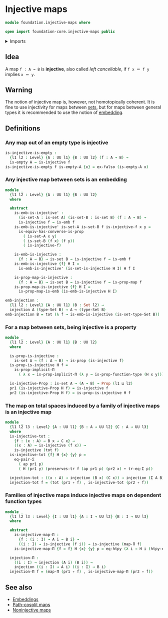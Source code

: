 # Injective maps

```agda
module foundation.injective-maps where

open import foundation-core.injective-maps public
```

<details><summary>Imports</summary>

```agda
open import foundation.action-on-identifications-functions
open import foundation.dependent-pair-types
open import foundation.function-extensionality
open import foundation.logical-equivalences
open import foundation.transport-along-identifications
open import foundation.universe-levels

open import foundation-core.embeddings
open import foundation-core.empty-types
open import foundation-core.equality-dependent-pair-types
open import foundation-core.function-types
open import foundation-core.functoriality-dependent-pair-types
open import foundation-core.identity-types
open import foundation-core.negation
open import foundation-core.propositional-maps
open import foundation-core.propositions
open import foundation-core.sets
```

</details>

## Idea

A map `f : A → B` is **injective**, also called _left cancellable_, if
`f x ＝ f y` implies `x ＝ y`.

## Warning

The notion of injective map is, however, not homotopically coherent. It is fine
to use injectivity for maps between [sets](foundation-core.sets.md), but for
maps between general types it is recommended to use the notion of
[embedding](foundation-core.embeddings.md).

## Definitions

### Any map out of an empty type is injective

```agda
is-injective-is-empty :
  {l1 l2 : Level} {A : UU l1} {B : UU l2} (f : A → B) →
  is-empty A → is-injective f
is-injective-is-empty f is-empty-A {x} = ex-falso (is-empty-A x)
```

### Any injective map between sets is an embedding

```agda
module _
  {l1 l2 : Level} {A : UU l1} {B : UU l2}
  where

  abstract
    is-emb-is-injective' :
      (is-set-A : is-set A) (is-set-B : is-set B) (f : A → B) →
      is-injective f → is-emb f
    is-emb-is-injective' is-set-A is-set-B f is-injective-f x y =
      is-equiv-has-converse-is-prop
        ( is-set-A x y)
        ( is-set-B (f x) (f y))
        ( is-injective-f)

    is-emb-is-injective :
      {f : A → B} → is-set B → is-injective f → is-emb f
    is-emb-is-injective {f} H I =
      is-emb-is-injective' (is-set-is-injective H I) H f I

    is-prop-map-is-injective :
      {f : A → B} → is-set B → is-injective f → is-prop-map f
    is-prop-map-is-injective {f} H I =
      is-prop-map-is-emb (is-emb-is-injective H I)

emb-injection :
  {l1 l2 : Level} {A : UU l1} (B : Set l2) →
  injection A (type-Set B) → A ↪ (type-Set B)
emb-injection B = tot (λ f → is-emb-is-injective (is-set-type-Set B))
```

### For a map between sets, being injective is a property

```agda
module _
  {l1 l2 : Level} {A : UU l1} {B : UU l2}
  where

  is-prop-is-injective :
    is-set A → (f : A → B) → is-prop (is-injective f)
  is-prop-is-injective H f =
    is-prop-implicit-Π
      ( λ x → is-prop-implicit-Π (λ y → is-prop-function-type (H x y)))

  is-injective-Prop : is-set A → (A → B) → Prop (l1 ⊔ l2)
  pr1 (is-injective-Prop H f) = is-injective f
  pr2 (is-injective-Prop H f) = is-prop-is-injective H f
```

### The map on total spaces induced by a family of injective maps is an injective map

```agda
module _
  {l1 l2 l3 : Level} {A : UU l1} {B : A → UU l2} {C : A → UU l3}
  where
  is-injective-tot :
    {f : (x : A) → B x → C x} →
    ((x : A) → is-injective (f x)) →
    is-injective (tot f)
  is-injective-tot {f} H {x} {y} p =
    eq-pair-Σ
      ( ap pr1 p)
      ( H (pr1 y) (preserves-tr f (ap pr1 p) (pr2 x) ∙ tr-eq-Σ p))

  injection-tot : ((x : A) → injection (B x) (C x)) → injection (Σ A B) (Σ A C)
  injection-tot f = (tot (pr1 ∘ f) , is-injective-tot (pr2 ∘ f))
```

### Families of injective maps induce injective maps on dependent function types

```agda
module _
  {l1 l2 l3 : Level} {I : UU l1} {A : I → UU l2} {B : I → UU l3}
  where

  abstract
    is-injective-map-Π :
      {f : (i : I) → A i → B i} →
      ((i : I) → is-injective (f i)) → is-injective (map-Π f)
    is-injective-map-Π {f = f} H {x} {y} p = eq-htpy (λ i → H i (htpy-eq p i))

  injection-Π :
    ((i : I) → injection (A i) (B i)) →
    injection ((i : I) → A i) ((i : I) → B i)
  injection-Π f = (map-Π (pr1 ∘ f) , is-injective-map-Π (pr2 ∘ f))
```

## See also

- [Embeddings](foundation-core.embeddings.md)
- [Path-cosplit maps](foundation.path-cosplit-maps.md)
- [Noninjective maps](foundation.noninjective-maps.md)
